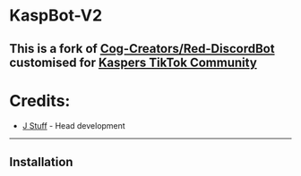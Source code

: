 # KaspBot-V2


## This is a fork of [Cog-Creators/Red-DiscordBot](https://github.com/Cog-Creators/Red-DiscordBot) customised for [Kaspers TikTok Community](https://discord.gg/wVsvB3XMWP)



# Credits:

- [J Stuff](https://github.com/J-Stuff) - Head development





---





## Installation
<!-- TODO -->
<!-- Will probably use this: https://github.com/PhasecoreX/docker-red-discordbot -->